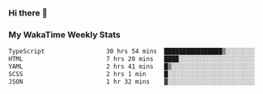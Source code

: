 ### Hi there 👋

<!--
**royschrauwen/royschrauwen** is a ✨ _special_ ✨ repository because its `README.md` (this file) appears on your GitHub profile.

Here are some ideas to get you started:

- 🔭 I’m currently working on ...
- 🌱 I’m currently learning ...
- 👯 I’m looking to collaborate on ...
- 🤔 I’m looking for help with ...
- 💬 Ask me about ...
- 📫 How to reach me: ...
- 😄 Pronouns: ...
- ⚡ Fun fact: ...
-->


### My WakaTime Weekly Stats
<!--START_SECTION:waka-->

```txt
TypeScript                 30 hrs 54 mins  ████████████████▒░░░░░░░░   65.81 %
HTML                       7 hrs 20 mins   ████░░░░░░░░░░░░░░░░░░░░░   15.62 %
YAML                       2 hrs 41 mins   █▒░░░░░░░░░░░░░░░░░░░░░░░   05.72 %
SCSS                       2 hrs 1 min     █░░░░░░░░░░░░░░░░░░░░░░░░   04.31 %
JSON                       1 hr 32 mins    ▓░░░░░░░░░░░░░░░░░░░░░░░░   03.27 %
```

<!--END_SECTION:waka-->
